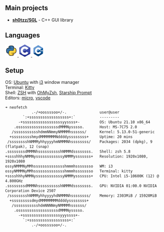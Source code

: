 ## Main projects
- [**sh0tzz/SGL**](https://github.com/sh0tzz/SGL) - C++ GUI library

## Languages
<a href="https://www.python.org/">
    <img src="https://github.com/sh0tzz/sh0tzz/blob/main/assets/python_icon_40x40.png?raw=true"/>
</a>
<a href="https://github.com/sh0tzz/sh0tzz/blob/main/assets/c_icon_40x40.png?raw=true">
    <img src="https://github.com/sh0tzz/sh0tzz/blob/main/assets/c_icon_40x40.png?raw=true"/>
</a>
<a href="https://github.com/sh0tzz/sh0tzz/blob/main/assets/cpp_icon_40x40.png?raw=true">
    <img src="https://github.com/sh0tzz/sh0tzz/blob/main/assets/cpp_icon_40x40.png?raw=true"/>
</a>

## Setup
OS: [Ubuntu](https://ubuntu.com/) with [i3](https://i3wm.org/) window manager<br>
Terminal: [Kitty](https://sw.kovidgoyal.net/kitty/)<br>
Shell: [ZSH](https://www.zsh.org/) with [OhMyZsh](https://ohmyz.sh/), [Starship Prompt](https://starship.rs/)<br>
Editors: [micro](https://micro-editor.github.io/), [vscode](https://code.visualstudio.com/)
```
➜ neofetch  
            .-/+oossssoo+/-.               user@user 
        `:+ssssssssssssssssss+:`           --------- 
      -+ssssssssssssssssssyyssss+-         OS: Ubuntu 21.10 x86_64 
    .ossssssssssssssssssdMMMNysssso.       Host: MS-7C75 2.0 
   /ssssssssssshdmmNNmmyNMMMMhssssss/      Kernel: 5.13.0-51-generic 
  +ssssssssshmydMMMMMMMNddddyssssssss+     Uptime: 20 mins 
 /sssssssshNMMMyhhyyyyhmNMMMNhssssssss/    Packages: 2034 (dpkg), 9 (flatpak), 12 (snap) 
.ssssssssdMMMNhsssssssssshNMMMdssssssss.   Shell: zsh 5.8 
+sssshhhyNMMNyssssssssssssyNMMMysssssss+   Resolution: 1920x1080, 1920x1080 
ossyNMMMNyMMhsssssssssssssshmmmhssssssso   WM: i3 
ossyNMMMNyMMhsssssssssssssshmmmhssssssso   Terminal: kitty 
+sssshhhyNMMNyssssssssssssyNMMMysssssss+   CPU: Intel i5-10600K (12) @ 4.800GHz 
.ssssssssdMMMNhsssssssssshNMMMdssssssss.   GPU: NVIDIA 01:00.0 NVIDIA Corporation Device 2507 
 /sssssssshNMMMyhhyyyyhdNMMMNhssssssss/    Memory: 2303MiB / 15920MiB 
  +sssssssssdmydMMMMMMMMddddyssssssss+
   /ssssssssssshdmNNNNmyNMMMMhssssss/                              
    .ossssssssssssssssssdMMMNysssso.                               
      -+sssssssssssssssssyyyssss+-
        `:+ssssssssssssssssss+:`
            .-/+oossssoo+/-.
```
